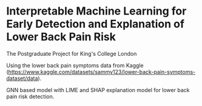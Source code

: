 # Interpretable Machine Learning for Early Detection and Explanation of Lower Back Pain Risk
The Postgraduate Project for King's College London

Using the lower back pain symptoms data from Kaggle (https://www.kaggle.com/datasets/sammy123/lower-back-pain-symptoms-dataset/data).

GNN based model with LIME and SHAP explanation model for lower back pain risk detection.
